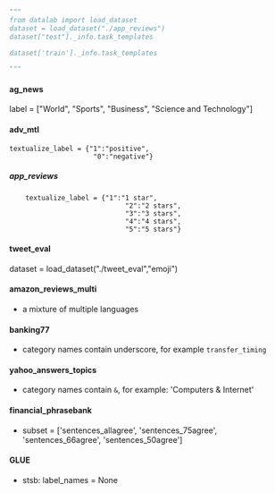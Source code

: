 
```python

"""
from datalab import load_dataset
dataset = load_dataset("./app_reviews")
dataset["test"]._info.task_templates

dataset['train']._info.task_templates

"""

```

#### ag_news

label = ["World", "Sports", "Business", "Science and Technology"]

#### adv_mtl

    textualize_label = {"1":"positive",
                         "0":"negative"}

##### app_reviews

        textualize_label = {"1":"1 star",
                                 "2":"2 stars",
                                 "3":"3 stars",
                                 "4":"4 stars",
                                 "5":"5 stars"}

#### tweet_eval

dataset = load_dataset("./tweet_eval","emoji")

#### amazon_reviews_multi

* a mixture of multiple languages

#### banking77

* category names contain underscore, for example `transfer_timing`

#### yahoo_answers_topics

* category names contain `&`, for example: 'Computers & Internet'

#### financial_phrasebank

* subset = ['sentences_allagree', 'sentences_75agree', 'sentences_66agree', 'sentences_50agree']

#### GLUE

* stsb: label_names = None
